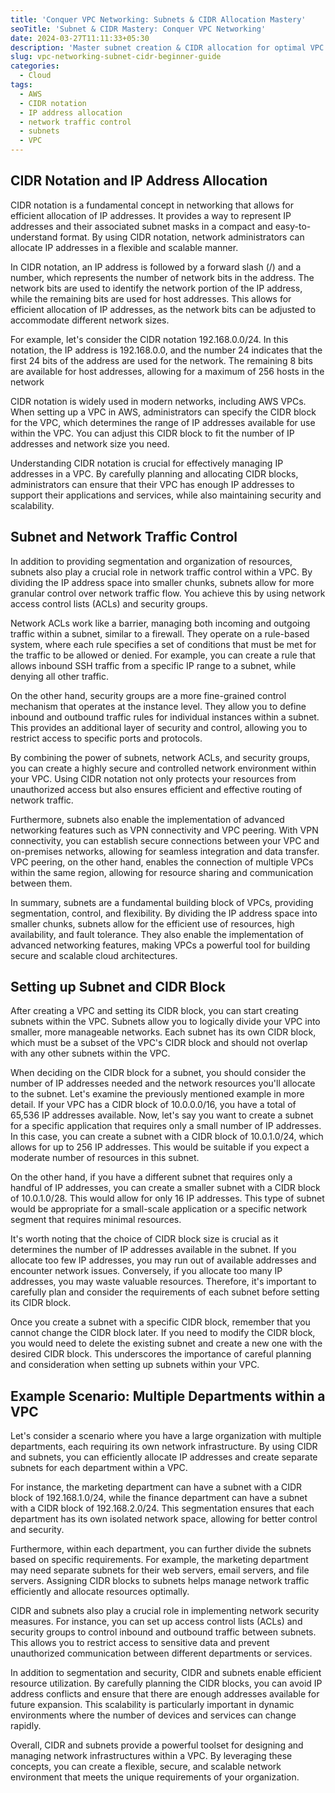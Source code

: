 ```yaml
---
title: 'Conquer VPC Networking: Subnets & CIDR Allocation Mastery'
seoTitle: 'Subnet & CIDR Mastery: Conquer VPC Networking'
date: 2024-03-27T11:11:33+05:30
description: 'Master subnet creation & CIDR allocation for optimal VPC traffic control. Learn best practices for secure & scalable network design.'
slug: vpc-networking-subnet-cidr-beginner-guide
categories:
  - Cloud
tags:
  - AWS
  - CIDR notation
  - IP address allocation
  - network traffic control
  - subnets
  - VPC
---
```

## CIDR Notation and IP Address Allocation

CIDR notation is a fundamental concept in networking that allows for efficient allocation of IP addresses. It provides a way to represent IP addresses and their associated subnet masks in a compact and easy-to-understand format. By using CIDR notation, network administrators can allocate IP addresses in a flexible and scalable manner.

In CIDR notation, an IP address is followed by a forward slash (/) and a number, which represents the number of network bits in the address. The network bits are used to identify the network portion of the IP address, while the remaining bits are used for host addresses. This allows for efficient allocation of IP addresses, as the network bits can be adjusted to accommodate different network sizes.

For example, let's consider the CIDR notation 192.168.0.0/24. In this notation, the IP address is 192.168.0.0, and the number 24 indicates that the first 24 bits of the address are used for the network. The remaining 8 bits are available for host addresses, allowing for a maximum of 256 hosts in the network

CIDR notation is widely used in modern networks, including AWS VPCs. When setting up a VPC in AWS, administrators can specify the CIDR block for the VPC, which determines the range of IP addresses available for use within the VPC. You can adjust this CIDR block to fit the number of IP addresses and network size you need.

Understanding CIDR notation is crucial for effectively managing IP addresses in a VPC. By carefully planning and allocating CIDR blocks, administrators can ensure that their VPC has enough IP addresses to support their applications and services, while also maintaining security and scalability.

## Subnet and Network Traffic Control

In addition to providing segmentation and organization of resources, subnets also play a crucial role in network traffic control within a VPC. By dividing the IP address space into smaller chunks, subnets allow for more granular control over network traffic flow. You achieve this by using network access control lists (ACLs) and security groups.

Network ACLs work like a barrier, managing both incoming and outgoing traffic within a subnet, similar to a firewall. They operate on a rule-based system, where each rule specifies a set of conditions that must be met for the traffic to be allowed or denied. For example, you can create a rule that allows inbound SSH traffic from a specific IP range to a subnet, while denying all other traffic.

On the other hand, security groups are a more fine-grained control mechanism that operates at the instance level. They allow you to define inbound and outbound traffic rules for individual instances within a subnet. This provides an additional layer of security and control, allowing you to restrict access to specific ports and protocols.

By combining the power of subnets, network ACLs, and security groups, you can create a highly secure and controlled network environment within your VPC. Using CIDR notation not only protects your resources from unauthorized access but also ensures efficient and effective routing of network traffic.

Furthermore, subnets also enable the implementation of advanced networking features such as VPN connectivity and VPC peering. With VPN connectivity, you can establish secure connections between your VPC and on-premises networks, allowing for seamless integration and data transfer. VPC peering, on the other hand, enables the connection of multiple VPCs within the same region, allowing for resource sharing and communication between them.

In summary, subnets are a fundamental building block of VPCs, providing segmentation, control, and flexibility. By dividing the IP address space into smaller chunks, subnets allow for the efficient use of resources, high availability, and fault tolerance. They also enable the implementation of advanced networking features, making VPCs a powerful tool for building secure and scalable cloud architectures.

## Setting up Subnet and CIDR Block

After creating a VPC and setting its CIDR block, you can start creating subnets within the VPC. Subnets allow you to logically divide your VPC into smaller, more manageable networks. Each subnet has its own CIDR block, which must be a subset of the VPC's CIDR block and should not overlap with any other subnets within the VPC.

When deciding on the CIDR block for a subnet, you should consider the number of IP addresses needed and the network resources you'll allocate to the subnet. Let's examine the previously mentioned example in more detail. If your VPC has a CIDR block of 10.0.0.0/16, you have a total of 65,536 IP addresses available. Now, let's say you want to create a subnet for a specific application that requires only a small number of IP addresses. In this case, you can create a subnet with a CIDR block of 10.0.1.0/24, which allows for up to 256 IP addresses. This would be suitable if you expect a moderate number of resources in this subnet.

On the other hand, if you have a different subnet that requires only a handful of IP addresses, you can create a smaller subnet with a CIDR block of 10.0.1.0/28. This would allow for only 16 IP addresses. This type of subnet would be appropriate for a small-scale application or a specific network segment that requires minimal resources.

It's worth noting that the choice of CIDR block size is crucial as it determines the number of IP addresses available in the subnet. If you allocate too few IP addresses, you may run out of available addresses and encounter network issues. Conversely, if you allocate too many IP addresses, you may waste valuable resources. Therefore, it's important to carefully plan and consider the requirements of each subnet before setting its CIDR block.  

Once you create a subnet with a specific CIDR block, remember that you cannot change the CIDR block later. If you need to modify the CIDR block, you would need to delete the existing subnet and create a new one with the desired CIDR block. This underscores the importance of careful planning and consideration when setting up subnets within your VPC.

## Example Scenario: Multiple Departments within a VPC

Let's consider a scenario where you have a large organization with multiple departments, each requiring its own network infrastructure. By using CIDR and subnets, you can efficiently allocate IP addresses and create separate subnets for each department within a VPC.

For instance, the marketing department can have a subnet with a CIDR block of 192.168.1.0/24, while the finance department can have a subnet with a CIDR block of 192.168.2.0/24. This segmentation ensures that each department has its own isolated network space, allowing for better control and security.

Furthermore, within each department, you can further divide the subnets based on specific requirements. For example, the marketing department may need separate subnets for their web servers, email servers, and file servers. Assigning CIDR blocks to subnets helps manage network traffic efficiently and allocate resources optimally.

CIDR and subnets also play a crucial role in implementing network security measures. For instance, you can set up access control lists (ACLs) and security groups to control inbound and outbound traffic between subnets. This allows you to restrict access to sensitive data and prevent unauthorized communication between different departments or services.

In addition to segmentation and security, CIDR and subnets enable efficient resource utilization. By carefully planning the CIDR blocks, you can avoid IP address conflicts and ensure that there are enough addresses available for future expansion. This scalability is particularly important in dynamic environments where the number of devices and services can change rapidly.

Overall, CIDR and subnets provide a powerful toolset for designing and managing network infrastructures within a VPC. By leveraging these concepts, you can create a flexible, secure, and scalable network environment that meets the unique requirements of your organization.